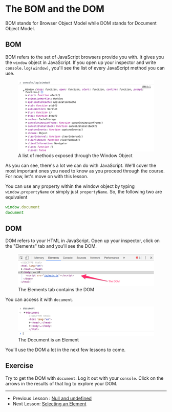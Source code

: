 # The BOM and the DOM

BOM stands for Browser Object Model while DOM stands for Document Object Model.

## BOM

BOM refers to the set of JavaScript browsers provide you with. It gives you the `window` object in JavaScript. If you open up your inspector and write `console.log(window)`, you'll see the list of every JavaScript method you can use.

<figure>
  <img src="../../images/js-basics/dom-and-bom/window.png" alt="A list of methods exposed through the Window Object">
  <figcaption>A list of methods exposed through the Window Object</figcaption>
</figure>

As you can see, there's a lot we can do with JavaScript. We'll cover the most important ones you need to know as you proceed through the course. For now, let's move on with this lesson.

You can use any property within the window object by typing `window.propertyName` or simply just `propertyName`. So, the following two are equivalent

```js
window.document
document
```

## DOM

DOM refers to your HTML in JavaScript. Open up your inspector, click on the "Elements" tab and you'll see the DOM.

<figure>
  <img src="../../images/js-basics/dom-and-bom/dom.png" alt="The Elements tab contains the DOM">
  <figcaption>The Elements tab contains the DOM</figcaption>
</figure>

You can access it with `document`.

<figure>
  <img src="../../images/js-basics/dom-and-bom/document.png" alt="The Document is an Element">
  <figcaption>The Document is an Element</figcaption>
</figure>

You'll use the DOM a lot in the next few lessons to come.

## Exercise

Try to get the DOM with `document`. Log it out with your `console`. Click on the arrows in the results of that log to explore your DOM.

---

- Previous Lesson : [Null and undefined](13.null-and-undefined.md)
- Next Lesson: [Selecting an Element](15.selecting-an-element.md)